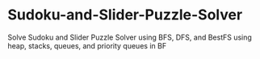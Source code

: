 # Sudoku-and-Slider-Puzzle-Solver
Solve Sudoku and Slider Puzzle Solver using BFS, DFS, and BestFS using heap, stacks, queues, and priority queues in BF

